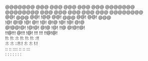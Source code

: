  @@@@@@@   @@@ @@@  @@@  @@@  @@@  @@@@@@@   
 @@@@@@@@  @@@ @@@  @@@  @@@  @@@  @@@@@@@@  
 @@!  @@@  @@! !@@  @@!  @@@  @@!  @@!  @@@  
 !@!  @!@  !@! @!!  !@!  @!@  !@!  !@!  @!@  
 @!@@!@!    !@!@!   @!@  !@!  !!@  @!@!!@!   
 !!@!!!      @!!!   !@!  !!!  !!!  !!@!@!    
 !!:         !!:    :!:  !!:  !!:  !!: :!!   
 :!:         :!:     ::!!:!   :!:  :!:  !:!  
  ::          ::      ::::     ::  ::   :::  
  :           :        :      :     :   : :  
                                            
